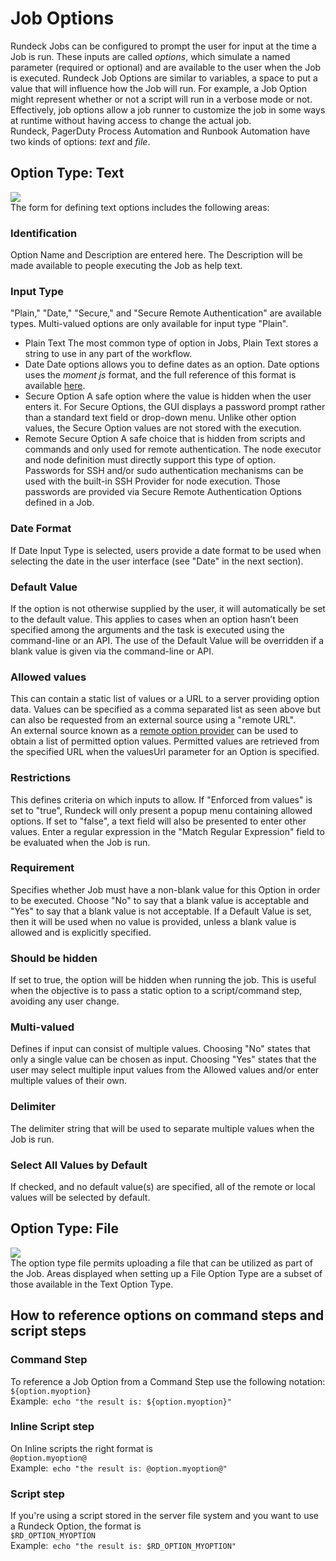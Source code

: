 # Job Options
Rundeck Jobs can be configured to prompt the user for input at the time a Job is run. These inputs are called _options_, which simulate a named parameter (required or optional) and are available to the user when the Job is executed. Rundeck Job Options are similar to variables, a space to put a value that will influence how the Job will run. For example, a Job Option might represent whether or not a script will run in a verbose mode or not. Effectively, job options allow a job runner to customize the job in some ways at runtime without having access to change the actual job.<br>
Rundeck, PagerDuty Process Automation and Runbook Automation have two kinds of options: _text_ and _file_.<br>
## Option Type: Text
![](~@assets/img/joboptions1.png)<br>
The form for defining text options includes the following areas:<br>
### Identification
Option Name and Description are entered here. The Description will be made available to people executing the Job as help text.<br>
### Input Type
"Plain," "Date," "Secure," and "Secure Remote Authentication" are available types. Multi-valued options are only available for input type "Plain".<br>
* Plain Text 
The most common type of option in Jobs, Plain Text stores a string to use in any part of the workflow.<br>
* Date 
Date options allows you to define dates as an option. Date options uses the _moment js_ format, and the full reference of this format is available [here](https://momentjs.com/docs/#/displaying/format/).<br>
* Secure Option 
A safe option where the value is hidden when the user enters it. For Secure Options, the GUI displays a password prompt rather than a standard text field or drop-down menu. Unlike other option values, the Secure Option values are not stored with the execution.<br>
* Remote Secure Option
A safe choice that is hidden from scripts and commands and only used for remote authentication. The node executor and node definition must directly support this type of option.<br>
Passwords for SSH and/or sudo authentication mechanisms can be used with the built-in SSH Provider for node execution. Those passwords are provided via Secure Remote Authentication Options defined in a Job.<br>
### Date Format
If Date Input Type is selected, users provide a date format to be used when selecting the date in the user interface (see "Date" in the next section).<br>
### Default Value
If the option is not otherwise supplied by the user, it will automatically be set to the default value.  This applies to cases when an option hasn’t been specified among the arguments and the task is executed using the command-line or an API. The use of the Default Value will be overridden if a blank value is given via the command-line or API.<br>
### Allowed values
This can contain a static list of values or a URL to a server providing option data. Values can be specified as a comma separated list as seen above but can also be requested from an external source using a "remote URL".<br>
An external source known as a [remote option provider](https://docs.rundeck.com/docs/manual/job-options.html#option-model-provider) can be used to obtain a list of permitted option values. Permitted values are retrieved from the specified URL when the valuesUrl parameter for an Option is specified.<br>
### Restrictions
This defines criteria on which inputs to allow. If "Enforced from values" is set to "true", Rundeck will only present a popup menu containing allowed options. If set to "false", a text field will also be presented to enter other values. Enter a regular expression in the "Match Regular Expression" field to be evaluated when the Job is run.<br>
### Requirement
Specifies whether Job must have a non-blank value for this Option in order to be executed. Choose "No" to say that a blank value is acceptable and "Yes" to say that a blank value is not acceptable. If a Default Value is set, then it will be used when no value is provided, unless a blank value is allowed and is explicitly specified.<br>
### Should be hidden
If set to true, the option will be hidden when running the job. This is useful when the objective is to pass a static option to a script/command step, avoiding any user change.<br>
### Multi-valued
Defines if input can consist of multiple values. Choosing "No" states that only a single value can be chosen as input. Choosing "Yes" states that the user may select multiple input values from the Allowed values and/or enter multiple values of their own.<br>
### Delimiter
The delimiter string that will be used to separate multiple values when the Job is run.<br>
### Select All Values by Default
If checked, and no default value(s) are specified, all of the remote or local values will be selected by default.<br>
## Option Type: File
![](~@assets/img/jobotions2.png)<br>
The option type file permits uploading a file that can be utilized as part of the Job. Areas displayed when setting up a File Option Type are a subset of those available in the Text Option Type.<br>
## How to reference options on command steps and script steps
### Command Step
To reference a Job Option from a Command Step use the following notation:<br>
`${option.myoption}`<br>
Example:` echo "the result is: ${option.myoption}"`<br>
### Inline Script step
On Inline scripts the right format is<br>
`@option.myoption@`<br>
Example:` echo "the result is: @option.myoption@"`<br>
### Script step
If you're using a script stored in the server file system and you want to use a Rundeck Option, the format is<br>
`$RD_OPTION_MYOPTION`<br>
Example:` echo "the result is: $RD_OPTION_MYOPTION"`<br>